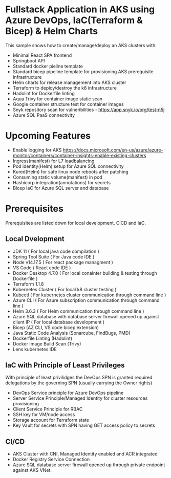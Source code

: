 
# Fullstack Application in AKS using Azure DevOps, IaC(Terraform & Bicep) & Helm Charts
This sample shows how to create/manage/deploy an AKS clusters with:
- Minimal React SPA frontend 
- Springboot API
- Standard docker pieline template
- Standard bicep pipeline template for provisioning AKS prerequisite infrastructure 
- Helm charts for release management into AKS cluster
- Terraform to deploy/destroy the k8 infrastructure
- Hadolint for Dockerfile linting
- Aqua Trivy for container image static scan
- Google container structure test for container images
- Snyk repository scan for vulneribilities - https://app.snyk.io/org/test-n5j
- Azure SQL PaaS connectivity

# Upcoming Features
- Enable logging for AKS https://docs.microsoft.com/en-us/azure/azure-monitor/containers/container-insights-enable-existing-clusters
- Ingress(manifest) for L7 loadbalancing
- Pod identity(Helm) setup for Azure SQL connectivity 
- Kured(Helm) for safe linux node reboots after patching
- Consuming static volume(manifest) in pod 
- Hashicorp integration(annotations) for secrets  
- Bicep IaC for Azure SQL server and database 

# Prerequisites
Prerequisites are listed down for local development, CICD and IaC.

##  Local Dvelopment
- JDK 11 ( For local java code compilation )
- Spring Tool Suite ( For Java code IDE )
- Node v14.17.5 ( For react package managment )
- VS Code ( React code IDE )
- Docker Desktop 4.7.0 ( For local conainter building & testing through Dockerfile )
- Terraform 1.1.8
- Kubernetes Cluster ( For local k8 cluster testing )
- Kubectl ( For kubernetes cluster communication through command line )
- Azure CLI ( For Azure subscription communication through command line )
- Helm 3.6.3 ( For Helm communication through command line )
- Azure SQL database with database server firewall opened up against client IP ( For local database development )
- Bicep (AZ CLI, VS code bicep extension)
- Java Static Code Analysis (Sonarcube, FindBugs, PMD)
- Dockerfile Linting (Hadolint)
- Docker Image Build Scan (Trivy) 
- Lens kubernetes IDE

## IaC with Principle of Least Privileges 
With principle of least privilidges the DevOps SPN is granted required delegations by the governing SPN (usually carrying the Owner rights)
- DevOps Service principle for Azure DevOps pipeline
- Server Service Principle/Managed Identity for cluster resources provisioning
- Client Service Principle for RBAC   
- SSH key for VM/node access
- Storage account for Terraform state
- Key Vault for secrets with SPN having GET access policy to secrets

## CI/CD 
- AKS Cluster with CNI, Managed Identity enabled and ACR integrated
- Docker Registry Service Connection
- Azure SQL database server firewall opened up through private endpoint against AKS VNet.

